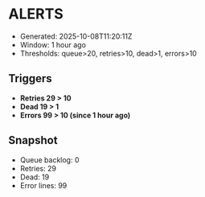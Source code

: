 # ALERTS

- Generated: 2025-10-08T11:20:11Z
- Window: 1 hour ago
- Thresholds: queue>20, retries>10, dead>1, errors>10

## Triggers
- **Retries 29 > 10**
- **Dead 19 > 1**
- **Errors 99 > 10 (since 1 hour ago)**

## Snapshot
- Queue backlog: 0
- Retries: 29
- Dead: 19
- Error lines: 99
